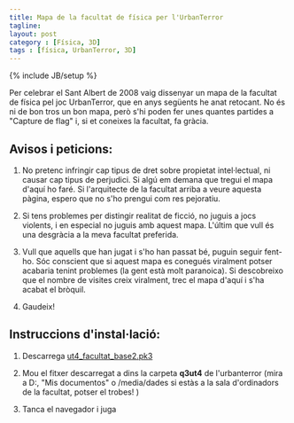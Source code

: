 ```yaml
---
title: Mapa de la facultat de física per l'UrbanTerror
tagline:
layout: post
category : [Física, 3D]
tags : [física, UrbanTerror, 3D]
---
```

{% include JB/setup %}

Per celebrar el Sant Albert de 2008 vaig dissenyar un mapa de la 
facultat de física pel joc UrbanTerror, que en anys següents he anat 
retocant. No és ni de bon tros un bon mapa, però s'hi poden fer unes 
quantes partides a "Capture de flag" i, si et coneixes la facultat, fa 
gràcia.

## Avisos i peticions:

1. No pretenc infringir cap tipus de dret sobre propietat 
intel·lectual, ni causar cap tipus de perjudici. Si algú em demana que 
tregui el mapa d'aquí ho faré. Si l'arquitecte de la facultat arriba a 
veure aquesta pàgina, espero que no s'ho prengui com res pejoratiu.

2. Si tens problemes per distingir realitat de ficció, no juguis a jocs 
violents, i en especial no juguis amb aquest mapa. L'últim que vull és 
una desgràcia a la meva facultat preferida.

3. Vull que aquells que han jugat i s'ho han passat bé, puguin seguir 
fent-ho. Sóc conscient que si aquest mapa es conegués viralment potser 
acabaria tenint problemes (la gent està molt paranoica). Si descobreixo 
que el nombre de visites creix viralment, trec el mapa d'aquí i s'ha 
acabat el bròquil.

4. Gaudeix!

## Instruccions d'instal·lació:

1. Descarrega [ut4_facultat_base2.pk3](/assets/ut/q3ut4/ut4_facultat_base2.pk3)

2. Mou el fitxer descarregat a dins la carpeta **q3ut4** de 
l'urbanterror (mira a D:, "Mis documentos" o /media/dades si estàs a la 
sala d'ordinadors de la facultat, potser el trobes! )

3. Tanca el navegador i juga

